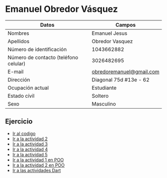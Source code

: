 # Emanuel Obredor Vásquez
  
|Datos|Campos|
|-----|-----|
|Nombres|Emanuel Jesus|  
|Apellidos|Obredor Vasquez|  
|Número de identificación|1043662882|
|Número de contacto (teléfono celular)|3026482695|
|E-mail|obredoremanuel@gmail.com|
|Dirección|Diagonal 75d #13e - 62|
|Ocupación actual|Estudiante|
|Estado cívil|Soltero|
|Sexo|Masculino|  

## Ejercicio 
- [Ir al codigo](/Emanuel_Obredor/Actividad_1/Codigo.md)  
- [Ir a la actividad 2](/Emanuel_Obredor/Actividad_2//)  
- [Ir a la actividad 3](/Emanuel_Obredor/Actividad_3/)  
- [Ir a la actividad 4](/Emanuel_Obredor/Actividad_4/)  
- [Ir a la actividad 5](/Emanuel_Obredor/Actividad_5/)  
- [Ir a la actividad 1 en POO](/Emanuel_Obredor/Actividad1_herencia/C%C3%B3digo_herencia.md)
- [Ir a la actividad 2 en POO](/Emanuel_Obredor/Actividad1_herencia/C%C3%B3digo_herencia2.md)
- [Ir a las actividades Dart](/Emanuel_Obredor/Dart/)